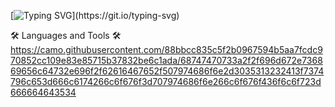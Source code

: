 [![Typing SVG](https://readme-typing-svg.demolab.com?font=Code+New+Roman&pause=1000&color=43E13C&background=FF3AC600&random=false&width=435&lines=En+el+anonimato%2C+libertad+absoluta.)](https://git.io/typing-svg)

🛠 Languages and Tools 🛠
https://camo.githubusercontent.com/88bbcc835c5f2b0967594b5aa7fcdc970852cc109e83e85715b37832be6c1ada/68747470733a2f2f696d672e736869656c64732e696f2f62616467652f507974686f6e2d3035313232413f7374796c653d666c6174266c6f676f3d707974686f6e266c6f676f436f6c6f723d666664643534

